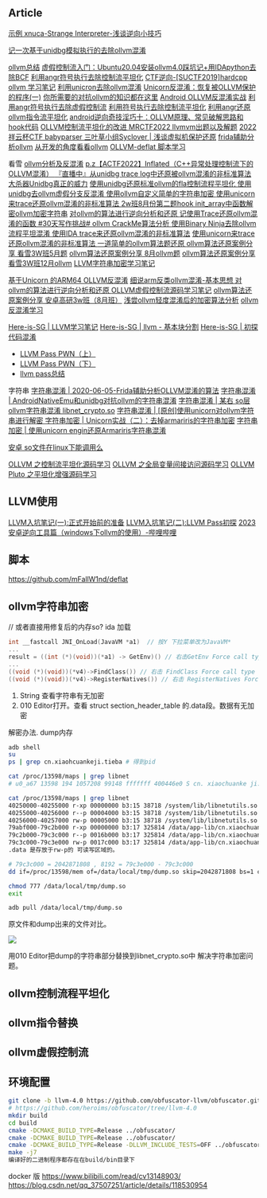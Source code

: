 ## Article
[示例 xnuca-Strange Interpreter-浅谈逆向小技巧](https://xz.aliyun.com/t/3464)

[记一次基于unidbg模拟执行的去除ollvm混淆](https://mp.weixin.qq.com/s/KuWi39Grl9lrhI8iY_S8pw)

[ollvm总结](http://s0rry.cn/archives/2023-02-26-07-22-37)
[虚假控制流入门：Ubuntu20.04安装ollvm4.0踩坑记+用IDApython去除BCF](https://www.52pojie.cn/thread-1692596-1-1.html)
[利用angr符号执行去除控制流平坦化](https://bluesadi.github.io/0x401RevTrain-Tools/angr/10_利用angr符号执行去除控制流平坦化/)
[CTF逆向-[SUCTF2019]hardcpp](https://blog.csdn.net/m0_37157335/article/details/124505286)
[ollvm 学习笔记](https://blog.csdn.net/qq_45323960/article/details/124440184)
[利用unicron去除ollvm混淆](https://www.cnblogs.com/revercc/p/16339476.html)
[Unicorn反混淆：恢复被OLLVM保护的程序(一)](https://blog.51cto.com/u_15527932/5218378)
[你所需要的对抗ollvm的知识都在这里](https://bbs.pediy.com/thread-272414.htm) 
[Android OLLVM反混淆实战](https://blog.csdn.net/zhangmiaoping23/article/details/117220177)
[利用angr符号执行去除虚假控制流](https://bbs.pediy.com/thread-266005.htm) 
[利用符号执行去除控制流平坦化](https://security.tencent.com/index.php/blog/msg/112)
[利用angr还原ollvm指令流平坦化](https://github.com/pcy190/deflat)
[android逆向奇技淫巧十：OLLVM原理、常见破解思路和hook代码](https://www.cnblogs.com/theseventhson/p/14861940.html)
[OLLVM控制流平坦化的改进 ](https://bbs.pediy.com/thread-274778.htm)
[MRCTF2022 llvmvm出题以及解题](https://bbs.pediy.com/user-home-948449.htm)
[2022祥云杯CTF babyparser ](https://bbs.pediy.com/thread-275296.htm)
[三叶草小组Syclover | 浅谈虚拟机保护还原](https://www.bilibili.com/video/BV1oP4y1X7oz/) 
[frida辅助分析ollvm](https://bbs.pediy.com/thread-275265.htm) 
[从开发的角度看看ollvm](https://bbs.pediy.com/thread-274996.htm) 
[OLLVM-deflat 脚本学习](https://mp.weixin.qq.com/s/3ZiBPRK4NcOR_o4gnjO8GQ)

看雪
[ollvm分析及反混淆](https://mp.weixin.qq.com/s/ih-ysrNUkxFVXCeaUIcMkQ)
[p.z【ACTF2022】Inflated（C++异常处理控制流下的OLLVM混淆） ](https://bbs.pediy.com/thread-273764.htm)
[『直播中』从unidbg trace log中还原被ollvm混淆的非标准算法](https://mp.weixin.qq.com/s/LZyDuCKIrH4bQQZgoNuvCA)
[大杀器Unidbg真正的威力](https://mp.weixin.qq.com/s/eJef9L3WA_8neQw-gGAGrg)
[使用unidbg还原标准ollvm的fla控制流程平坦化 ](https://bbs.pediy.com/thread-267687.htm) 
[使用unidbg去ollvm虚假分支反混淆 ](https://bbs.pediy.com/thread-267499.htm) 
[使用ollvm自定义简单的字符串加密 ](https://bbs.pediy.com/thread-264497.htm) 
[使用unicorn来trace还原ollvm混淆的非标准算法 ](https://bbs.pediy.com/thread-264498.htm) 
[2w班8月份第二题hook init_array中函数解密ollvm加密字符串](https://bbs.pediy.com/thread-264405.htm) 
[对ollvm的算法进行逆向分析和还原 ](https://bbs.pediy.com/thread-270529.htm) 
[记使用Trace还原ollvm混淆的函数 #30天写作挑战# ](https://bbs.pediy.com/thread-261773.htm) 
[ ollvm CrackMe算法分析 ](https://bbs.pediy.com/thread-258585.htm) 
[使用Binary Ninja去除ollvm流程平坦混淆 ](https://bbs.pediy.com/thread-256299.htm) 
[使用IDA trace来还原ollvm混淆的非标准算法](https://bbs.pediy.com/thread-264981.htm)
[使用unicorn来trace还原ollvm混淆的非标准算法 ](https://bbs.pediy.com/thread-264498.htm) 
[一道简单的ollvm算法题还原 ](https://bbs.pediy.com/thread-268258.htm) 
[ollvm算法还原案例分享 看雪3W班5月题](https://bbs.pediy.com/thread-260655.htm) 
[ollvm算法还原案例分享 8月ollvm题](https://bbs.pediy.com/thread-263211.htm) 
[ollvm算法还原案例分享 看雪3W班12月ollvm](https://mp.weixin.qq.com/s/lCH_4CzfvLWLVpUJpGl7Xw)
[LLVM字符串加密学习笔记](https://mp.weixin.qq.com/s/uH_kvrv3PYHyIuQC80BUsg)

[基于Unicorn 的ARM64 OLLVM反混淆](https://bbs.pediy.com/thread-252321.htm) 
[细说arm反类ollvm混淆-基本思想 ](https://bbs.pediy.com/thread-257878.htm) 
[对ollvm的算法进行逆向分析和还原 ](https://bbs.pediy.com/thread-270529.htm) 
[OLLVM虚假控制流源码学习笔记](https://bbs.pediy.com/thread-266201.htm) 
[ollvm算法还原案例分享 安卓高研3w班（8月班）](https://mp.weixin.qq.com/s/tbWaCy41kVSegGd6Sqi3EA)
[浅尝ollvm轻度混淆后的加密算法分析](https://mp.weixin.qq.com/s/f_faZEZo9qxwRxkF2qiA9A)
[ollvm反混淆学习](https://mp.weixin.qq.com/s/4Wyyaa14CHWyKhqLPPIsqw)

[Here-is-SG | LLVM学习笔记](https://www.cnblogs.com/Here-is-SG/p/16708170.html)
[Here-is-SG | llvm - 基本块分割](https://www.cnblogs.com/Here-is-SG/p/16744957.html)
[Here-is-SG | 初探代码混淆](https://www.cnblogs.com/Here-is-SG/p/16813913.html)

- [LLVM Pass PWN（上）](http://mp.weixin.qq.com/s?__biz=MzUzMDUxNTE1Mw==&mid=2247496124&idx=1&sn=af2d0a9f7d60e6903423a7ca64bd76a5)
- [LLVM Pass PWN（下）](http://mp.weixin.qq.com/s?__biz=MzUzMDUxNTE1Mw==&mid=2247496199&idx=1&sn=17cf42f584ca910302bd2c46f9fe4757)
- [llvm pass总结](https://mp.weixin.qq.com/s/CTiYMaXvh9NIk2DtLY0NZQ)

字符串
[字符串混淆 | 2020-06-05-Frida辅助分析OLLVM混淆的算法](https://huhu0706.github.io/2020/06/05/2020-06-05-Frida%E8%BE%85%E5%8A%A9%E5%88%86%E6%9E%90OLLVM%E6%B7%B7%E6%B7%86%E7%9A%84%E7%AE%97%E6%B3%95/)
[字符串混淆 | AndroidNativeEmu和unidbg对抗ollvm的字符串混淆](http://www.yxfzedu.com/rs_show/1211)
[字符串混淆 | 某右 so层ollvm字符串混淆 libnet_crypto.so](https://bbs.pediy.com/thread-266583.htm)
[字符串混淆 | [原创]使用unicorn对ollvm字符串进行解密 ](https://bbs.pediy.com/thread-268108.htm)
[字符串加密 | Unicorn实战（二）：去掉armariris的字符串加密](https://www.leadroyal.cn/p/968/)
[字符串加密 | 使用unicorn engin还原Armariris字符串混淆](https://www.anquanke.com/post/id/181051#h3-8)

[安卓 so文件在linux下能调用么](https://www.baidu.com/s?wd=%E5%AE%89%E5%8D%93+so%E6%96%87%E4%BB%B6%E5%9C%A8linux%E4%B8%8B%E8%83%BD%E8%B0%83%E7%94%A8%E4%B9%88)

[OLLVM 之控制流平坦化源码学习](http://www.qfrost.com/LLVM/【LLVM】Flattening源码分析/)
[OLLVM 之全局变量间接访问源码学习](http://www.qfrost.com/LLVM/%E3%80%90LLVM%E3%80%91%E5%85%A8%E5%B1%80%E5%8F%98%E9%87%8F%E9%97%B4%E6%8E%A5%E8%AE%BF%E9%97%AE%E6%BA%90%E7%A0%81%E5%88%86%E6%9E%90/)
[OLLVM Pluto 之平坦化增强源码学习](http://www.qfrost.com/LLVM/【LLVM】FlatteningEnhanced/)
## LLVM使用
[LLVM入坑笔记(一):正式开始前的准备](https://blog.t0hka.top/archives/llvm入坑笔记一正式开始前的准备)
[LLVM入坑笔记(二):LLVM Pass初探](https://blog.t0hka.top/archives/llvm入坑二llvmpass初探)
[2023安卓逆向工具篇（windows下ollvm的使用）-哔哩哔哩](https://www.bilibili.com/video/BV1824y1s7tP)

## 脚本 
https://github.com/mFallW1nd/deflat

## ollvm字符串加密
// 或者直接用修复后的内存so?
ida 加载
```c
int __fastcall JNI_OnLoad(JavaVM *a1)  // 按Y 下拉菜单改为JavaVM*
...
result = ((int (*)(void))(*a1) -> GetEnv)() // 右击GetEnv Force call type
...
((void (*)(void))(*v4)->FindClass()) // 右击 FindClass Force call type
((void (*)(void))(*v4)->RegisterNatives()) // 右击 RegisterNatives Force call type
```
1. String 查看字符串有无加密
2. 010 Editor打开。查看 struct section_header_table 的.data段。数据有无加密


解密办法. dump内存
```sh
adb shell
su
ps | grep cn.xiaohcuankeji.tieba # 得到pid

cat /proc/13598/maps | grep libnet
# u0_a67 13598 194 1057208 99148 fffffff 400446e0 S cn. xiaochuanke ji. tieba

cat /proc/13598/maps | grep libnet
40250000-40255000 r-xp 00000000 b3:15 38718 /system/lib/libnetutils.so
40255000-40256000 r--p 00004000 b3:15 38718 /system/1ib/libnetutils.so
40256000-40257000 rw-p 00005000 b3:15 38718 /system/lib/libnetutils.so
79abf000-79c2b000 r-xp 00000000 b3:17 325814 /data/app-lib/cn.xiaochuankeji.tieba-1/libnet_crypto.so
79c2b000-79c3c000 r--p 0016b000 b3:17 325814 /data/app-lib/cn.xiaochuankeji.tieba-1/libnet_crypto.so
79c3c000-79c3e000 rw-p 0017c000 b3:17 325814 /data/app-lib/cn.xiaochuankeji.tieba-1/libnet_crypto.so
.data 是存放于rw-p的 可读写区域的。

# 79c3c000 = 2042871808 , 8192 = 79c3e000 - 79c3c000
dd if=/proc/13598/mem of=/data/local/tmp/dump.so skip=2042871808 bs=1 count=8192

chmod 777 /data/local/tmp/dump.so
exit

adb pull /data/local/tmp/dump.so
```
原文件和dump出来的文件对比。

![](https://s2.loli.net/2022/09/09/REcOHixydSmvjFo.jpg)

用010 Editor把dump的字符串部分替换到libnet_crypto.so中 解决字符串加密问题。

## ollvm控制流程平坦化
## ollvm指令替换
## ollvm虚假控制流

## 环境配置
```sh
git clone -b llvm-4.0 https://github.com/obfuscator-llvm/obfuscator.git --depth=1
# https://github.com/heroims/obfuscator/tree/llvm-4.0
mkdir build  
cd build  
cmake -DCMAKE_BUILD_TYPE=Release ../obfuscator/
cmake -DCMAKE_BUILD_TYPE=Release ../obfuscator/
cmake -DCMAKE_BUILD_TYPE=Release -DLLVM_INCLUDE_TESTS=OFF ../obfuscator/    # 有错用这条
make -j7
编译好的二进制程序都存在在build/bin目录下
```
docker 版
https://www.bilibili.com/read/cv13148903/
https://blog.csdn.net/qq_37507251/article/details/118530954